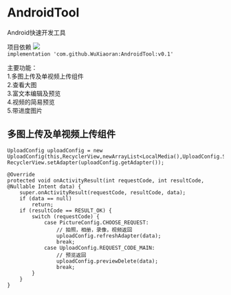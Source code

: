 # AndroidTool
Android快速开发工具    

项目依赖   [![](https://jitpack.io/v/WuXiaoran/AndroidTool.svg)](https://jitpack.io/#WuXiaoran/AndroidTool)  
`implementation 'com.github.WuXiaoran:AndroidTool:v0.1'`

主要功能：  
1.多图上传及单视频上传组件  
2.查看大图  
3.富文本编辑及预览  
4.视频的简易预览  
5.带进度图片
  
多图上传及单视频上传组件   
-
```
UploadConfig uploadConfig = new UploadConfig(this,RecyclerView,newArrayList<LocalMedia(),UploadConfig.SELECT_PIC_NUM_9,UploadConfig.SELECT_PIC_NUM_3);  
RecyclerView.setAdapter(uploadConfig.getAdapter());
```  
```  
@Override
protected void onActivityResult(int requestCode, int resultCode, @Nullable Intent data) {
    super.onActivityResult(requestCode, resultCode, data);
    if (data == null)
        return;
    if (resultCode == RESULT_OK) {
        switch (requestCode) {
            case PictureConfig.CHOOSE_REQUEST:
                // 拍照，相册，录像，视频返回
                uploadConfig.refreshAdapter(data);
                break;
            case UploadConfig.REQUEST_CODE_MAIN:
                // 预览返回
                uploadConfig.previewDelete(data);
                break;
        }
    }
}
```

